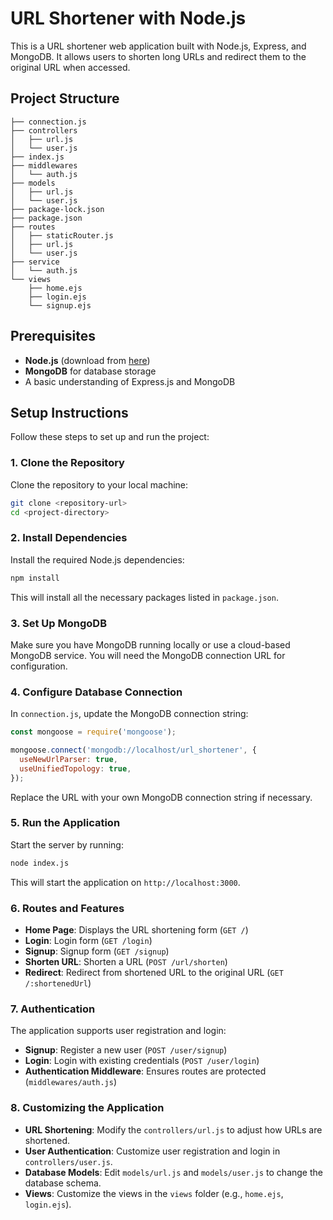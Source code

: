 # URL Shortener with Node.js

This is a URL shortener web application built with Node.js, Express, and MongoDB. It allows users to shorten long URLs and redirect them to the original URL when accessed.

## Project Structure

```
├── connection.js
├── controllers
│   ├── url.js
│   └── user.js
├── index.js
├── middlewares
│   └── auth.js
├── models
│   ├── url.js
│   └── user.js
├── package-lock.json
├── package.json
├── routes
│   ├── staticRouter.js
│   ├── url.js
│   └── user.js
├── service
│   └── auth.js
└── views
    ├── home.ejs
    ├── login.ejs
    └── signup.ejs
```


## Prerequisites

- **Node.js** (download from [here](https://nodejs.org/))
- **MongoDB** for database storage
- A basic understanding of Express.js and MongoDB

## Setup Instructions

Follow these steps to set up and run the project:

### 1. Clone the Repository

Clone the repository to your local machine:

```bash
git clone <repository-url>
cd <project-directory>
```

### 2. Install Dependencies

Install the required Node.js dependencies:

```bash
npm install
```

This will install all the necessary packages listed in `package.json`.

### 3. Set Up MongoDB

Make sure you have MongoDB running locally or use a cloud-based MongoDB service. You will need the MongoDB connection URL for configuration.

### 4. Configure Database Connection

In `connection.js`, update the MongoDB connection string:

```javascript
const mongoose = require('mongoose');

mongoose.connect('mongodb://localhost/url_shortener', {
  useNewUrlParser: true,
  useUnifiedTopology: true,
});
```

Replace the URL with your own MongoDB connection string if necessary.

### 5. Run the Application

Start the server by running:

```bash
node index.js
```

This will start the application on `http://localhost:3000`.

### 6. Routes and Features

- **Home Page**: Displays the URL shortening form (`GET /`)
- **Login**: Login form (`GET /login`)
- **Signup**: Signup form (`GET /signup`)
- **Shorten URL**: Shorten a URL (`POST /url/shorten`)
- **Redirect**: Redirect from shortened URL to the original URL (`GET /:shortenedUrl`)
  
### 7. Authentication

The application supports user registration and login:

- **Signup**: Register a new user (`POST /user/signup`)
- **Login**: Login with existing credentials (`POST /user/login`)
- **Authentication Middleware**: Ensures routes are protected (`middlewares/auth.js`)

### 8. Customizing the Application

- **URL Shortening**: Modify the `controllers/url.js` to adjust how URLs are shortened.
- **User Authentication**: Customize user registration and login in `controllers/user.js`.
- **Database Models**: Edit `models/url.js` and `models/user.js` to change the database schema.
- **Views**: Customize the views in the `views` folder (e.g., `home.ejs`, `login.ejs`).

